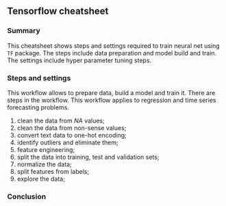 ## Tensorflow cheatsheet

### Summary

This cheatsheet shows steps and settings required to train neural net using
`TF` package. The steps include data preparation and model build and train.
The settings include hyper parameter tuning steps.

### Steps and settings

This workflow allows to prepare data, build a model and train it. There are
steps in the workflow. This workflow applies to regression and time series
forecasting problems.

1. clean the data from *NA* values;  
2. clean the data from non-sense values;  
3. convert text data to one-hot encoding;  
4. identify outliers and eliminate them;  
5. feature engineering;  
6. split the data into training, test and validation sets;  
7. normalize the data;  
8. split features from labels;  
9. explore the data;  

### Conclusion
